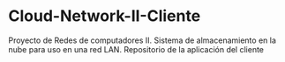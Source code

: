 # Cloud-Network-II-Cliente
Proyecto de Redes de computadores II. Sistema de almacenamiento en la nube para uso en una red LAN. Repositorio de la aplicación del cliente
